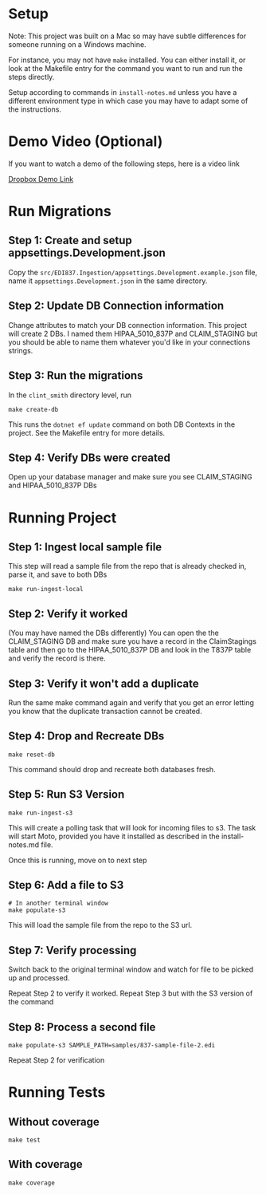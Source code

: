 # Setup
Note: This project was built on a Mac so may have subtle differences for someone running on a Windows machine.

For instance, you may not have `make` installed. You can either install it, or look at the 
Makefile entry for the command you want to run and run the steps directly.

Setup according to commands in `install-notes.md` unless you have a different
environment type in which case you may have to adapt some of the instructions.

# Demo Video (Optional)
If you want to watch a demo of the following steps, here is a video link

[Dropbox Demo Link](https://www.dropbox.com/scl/fi/c0qd672qfycuku1unjd4h/Screen-Recording-2025-10-29-at-1.13.13-PM.mov?rlkey=gpqoe5s50508o6zdr4fxfa79u&st=9o3g0ujp&dl=0)

# Run Migrations

## Step 1: Create and setup appsettings.Development.json
Copy the `src/EDI837.Ingestion/appsettings.Development.example.json` file, name it `appsettings.Development.json` in the same directory.

## Step 2: Update DB Connection information
Change attributes to match your DB connection information. This project will create 2 DBs. I named them HIPAA_5010_837P and CLAIM_STAGING but you should be able to name them whatever you'd like in your connections strings.

## Step 3: Run the migrations
In the `clint_smith` directory level, run
```
make create-db
```

This runs the `dotnet ef update` command on both DB Contexts in the project. See the Makefile entry for more details.

## Step 4: Verify DBs were created
Open up your database manager and make sure you see CLAIM_STAGING and HIPAA_5010_837P DBs


# Running Project

## Step 1: Ingest local sample file
This step will read a sample file from the repo that is already checked in,
parse it, and save to both DBs

```
make run-ingest-local
```

## Step 2: Verify it worked
(You may have named the DBs differently)
You can open the the CLAIM_STAGING DB and make sure you have a record in the ClaimStagings table and then go to the HIPAA_5010_837P DB and look in the T837P table and verify the record is there.

## Step 3: Verify it won't add a duplicate
Run the same make command again and verify that you get an error letting you know that the duplicate transaction cannot be created.

## Step 4: Drop and Recreate DBs

```
make reset-db
```
This command should drop and recreate both databases fresh.

## Step 5: Run S3 Version

```
make run-ingest-s3
```

This will create a polling task that will look for incoming files to s3.
The task will start Moto, provided you have it installed as described in the install-notes.md file.

Once this is running, move on to next step

## Step 6: Add a file to S3
```
# In another terminal window
make populate-s3
```
This will load the sample file from the repo to the S3 url.

## Step 7: Verify processing
Switch back to the original terminal window and watch for file to be picked up and processed.

Repeat Step 2 to verify it worked.
Repeat Step 3 but with the S3 version of the command

## Step 8: Process a second file
```
make populate-s3 SAMPLE_PATH=samples/837-sample-file-2.edi
```

Repeat Step 2 for verification


# Running Tests
## Without coverage
```
make test
```

## With coverage
```
make coverage
```



